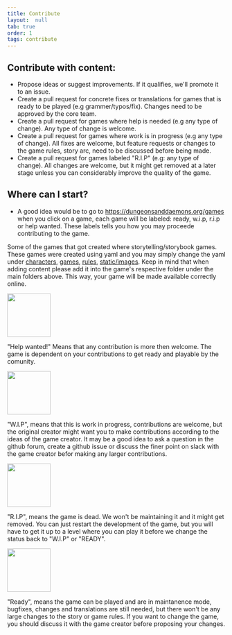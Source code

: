 ```yaml
---
title: Contribute
layout:  null
tab: true
order: 1
tags: contribute
---
```


## Contribute with content:

- Propose ideas or suggest improvements. If it qualifies, we'll promote it to an issue.
- Create a pull request for concrete fixes or translations for games that is ready to be played (e.g grammer/typos/fix). Changes need to be approved by the core team.
- Create a pull request for games where help is needed (e.g any type of change). Any type of change is welcome.
- Create a pull request for games where work is in progress (e.g any type of change). All fixes are welcome, but feature requests or changes to the game rules, story arc, need to be discussed before being made.
- Create a pull request for games labeled "R.I.P" (e.g: any type of change). All changes are welcome, but it might get removed at a later stage unless you can considerably improve the quality of the game.  

## Where can I start?

- A good idea would be to go to https://dungeonsanddaemons.org/games when you click on a game, each game will be labeled: ready, w.i.p, r.i.p or help wanted. These labels tells you how you may proceede contributing to the game.

Some of the games that got created where storytelling/storybook games. These games were created using yaml and you may simply change the yaml under [characters](https://github.com/OWASP/www-project-dungeons-and-daemons/tree/main/characters), [games](https://github.com/OWASP/www-project-dungeons-and-daemons/tree/main/games), [rules](https://github.com/OWASP/www-project-dungeons-and-daemons/tree/main/rules), [static/images](https://github.com/OWASP/www-project-dungeons-and-daemons/tree/main/images). Keep in mind that when adding content please add it into the game's respective folder under the main folders above. This way, your game will be made available correctly online.

<img src="images/help.svg" width="100rem" />

"Help wanted!" Means that any contribution is more then welcome. The game is dependent on your contributions to get ready and playable by the comunity.

<img src="images/wip.svg" width="100rem" />

"W.I.P", means that this is work in progress, contributions are welcome, but the original creator might want you to make contributions according to the ideas of the game creator. It may be a good idea to ask a question in the github forum, create a github issue or discuss the finer point on slack with the game creator befor making any larger contributions.

<img src="images/rip.svg" width="100rem" />

"R.I.P", means the game is dead. We won't be maintaining it and it might get removed. You can just restart the development of the game, but you will have to get it up to a level where you can play it before we change the status back to "W.I.P" or "READY".

<img src="images/ready.svg" width="100rem" />

"Ready", means the game can be played and are in maintanence mode, bugfixes, changes and translations are still needed, but there won't be any large changes to the story or game rules. If you want to change the game, you should discuss it with the game creator before proposing your changes.